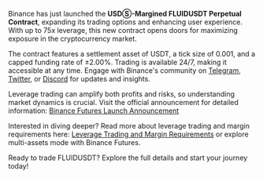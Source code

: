 Binance has just launched the **USDⓈ-Margined FLUIDUSDT Perpetual Contract**, expanding its trading options and enhancing user experience. With up to 75x leverage, this new contract opens doors for maximizing exposure in the cryptocurrency market.

The contract features a settlement asset of USDT, a tick size of 0.001, and a capped funding rate of ±2.00%. Trading is available 24/7, making it accessible at any time. Engage with Binance's community on [Telegram](https://t.me/binance_announcements), [Twitter](https://twitter.com/binance), or [Discord](https://discord.gg/binanceofficial) for updates and insights.

Leverage trading can amplify both profits and risks, so understanding market dynamics is crucial. Visit the official announcement for detailed information: [Binance Futures Launch Announcement](https://www.binance.com/en/support/announcement/detail/c35543f806514588b13949a637d75bcd)

Interested in diving deeper? Read more about leverage trading and margin requirements here: [Leverage Trading and Margin Requirements](https://www.binance.com/en/support/articles/360033162192) or explore multi-assets mode with Binance Futures.

Ready to trade FLUIDUSDT? Explore the full details and start your journey today!